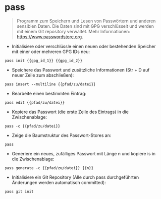 # pass

> Programm zum Speichern und Lesen von Passwörtern und anderen sensiblen Daten.
> Die Daten sind mit GPG verschlüsselt und werden mit einem Git repository verwaltet.
> Mehr Informationen: <https://www.passwordstore.org>.

- Initialisiere oder verschlüssle einen neuen oder bestehenden Speicher mit einer oder mehreren GPG IDs neu:

`pass init {{gpg_id_1}} {{gpg_id_2}}`

- Speichere das Passwort und zusätzliche Informationen (Str + D auf neuer Zeile zum abschließen):

`pass insert --multiline {{pfad/zu/datei}}`

- Bearbeite einen bestimmten Eintrag:

`pass edit {{pfad/zu/datei}}`

- Kopiere das Passwort (die erste Zeile des Eintrags) in die Zwischenablage:

`pass -c {{pfad/zu/datei}}`

- Zeige die Baumstruktur des Passwort-Stores an:

`pass`

- Generiere ein neues, zufälliges Passwort mit Länge n und kopiere is in die Zwischenablage:

`pass generate -c {{pfad/zu/datei}} {{n}}`

- Initialisiere ein Git Repository (Alle durch pass durchgeführten Änderungen werden automatisch committed):

`pass git init`
